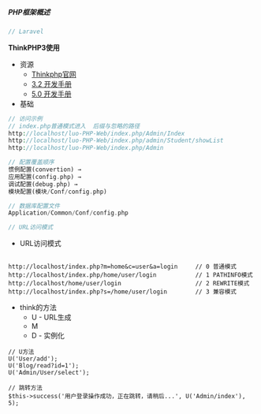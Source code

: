 ##### PHP框架概述

```php
// Laravel
```

**ThinkPHP3使用**

* 资源
  * [Thinkphp官网](http://www.thinkphp.cn/)
  * [3.2 开发手册](http://document.thinkphp.cn/manual_3_2.html#preface)
  * [5.0 开发手册](http://www.kancloud.cn/manual/thinkphp5/118003)
* 基础

```php
// 访问示例
// index.php普通模式进入  后缀与忽略的路径
http://localhost/luo-PHP-Web/index.php/Admin/Index
http://localhost/luo-PHP-Web/index.php/admin/Student/showList
http://localhost/luo-PHP-Web/index.php/Admin

// 配置覆盖顺序
惯例配置(convertion) → 
应用配置(config.php) → 
调试配置(debug.php) → 
模块配置(模块/Conf/config.php)

// 数据库配置文件 
Application/Common/Conf/config.php

// URL访问模式

```

* URL访问模式

```

http://localhost/index.php?m=home&c=user&a=login     // 0 普通模式 
http://localhost/index.php/home/user/login           // 1 PATHINFO模式 
http://localhost/home/user/login                     // 2 REWRITE模式 
http://localhost/index.php?s=/home/user/login        // 3 兼容模式
```

* think的方法
  * U  - URL生成
  * M
  * D  - 实例化

```
// U方法
U('User/add');
U('Blog/read?id=1');
U('Admin/User/select');

// 跳转方法
$this->success('用户登录操作成功，正在跳转，请稍后...', U('Admin/index'), 5);
```

##### 



